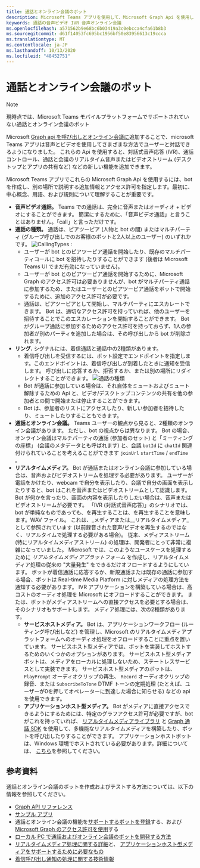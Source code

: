 ```yaml
---
title: 通話とオンライン会議のボット
description: Microsoft Teams アプリを使用して、Microsoft Graph Api を使用して通話やオンライン会議で音声とビデオを使用してユーザーと対話する方法について説明します。
keywords: 通話の音声ビデオ IVR 音声オンライン会議
ms.openlocfilehash: a571562b9e68bc6b03419a3c0ebcca4cfa61b8b3
ms.sourcegitcommit: d61f14053fc695bc1956bf50e83956613c19ccca
ms.translationtype: MT
ms.contentlocale: ja-JP
ms.lasthandoff: 10/13/2020
ms.locfileid: "48452751"
---
```

# <a name="calls-and-online-meetings-bots"></a>通話とオンライン会議のボット

> [!NOTE]
> 現時点では、Microsoft Teams モバイルプラットフォームでサポートされていない通話とオンライン会議のボット 

Microsoft [Graph api を呼び出しとオンライン会議に](/graph/api/resources/communications-api-overview?view=graph-rest-beta&preserve-view=true)追加することで、microsoft Teams アプリは音声とビデオを使用してさまざまな方法でユーザーと対話できるようになりました。 これらの Api を使用すると、対話式音声応答 (IVR)、通話コントロール、通話と会議のリアルタイム音声またはビデオストリーム (デスクトップとアプリの共有など) などの新しい機能を追加できます。

Microsoft Teams アプリでこれらの Microsoft Graph Api を使用するには、bot を作成し、別の場所で説明する追加情報とアクセス許可を指定します。最初に、中心概念、用語、および規則について理解することが重要です。

* **音声ビデオ通話。** Teams での通話は、完全に音声またはオーディオ + ビデオにすることができます。 簡潔にするために、「音声ビデオ通話」と言うことはありません。「call」と言っただけです。
* **通話の種類。** 通話は、ピアツーピア (人物と bot の間) またはマルチパーティ (グループ呼び出しでのお客様のボットと2人以上のユーザー) のいずれかです。
  ![CallingTypes ](~/assets/images/calls-and-meetings/call-types.png) :
  * ユーザーが bot とのピアツーピア通話を開始したり、既存のマルチパーティコールに bot を招待したりすることができます (後者は Microsoft Teams UI でまだ有効になっていません)。
  * ユーザーが bot とのピアツーピア通話を開始するために、Microsoft Graph のアクセス許可は必要ありませんが、bot がマルチパーティ通話に参加するため、またはユーザーとのピアツーピア通話をボットで開始するために、追加のアクセス許可が必要です。
  * 通話は、ピアツーピアとして開始し、マルチパーティにエスカレートできます。 Bot は、適切なアクセス許可を持っていれば、他のユーザーを招待することでこのエスカレーションを開始することができます。 Bot がグループ通話に参加するためのアクセス許可を持っておらず、1人の参加者が別のパーティを追加した場合は、その呼び出しから bot が削除されます。
* **リング.** シグナルには、着信通話と通話中の2種類があります。
  * 着信呼び出しを受信するには、ボット設定でエンドポイントを指定します。このエンドポイントは、着信呼び出しが到着したときに通知を受信します。 呼び出しに応答するか、拒否するか、または別の場所にリダイレクトすることができます。
  ![通話の種類](~/assets/images/calls-and-meetings/call-handling.png)
  * Bot が通話に参加している場合は、それ自体をミュートおよびミュート解除するための Api と、ビデオ/デスクトップコンテンツの共有を他の参加者との間で開始または停止することができます。
  * Bot は、参加者のリストにアクセスしたり、新しい参加者を招待したり、ミュートしたりすることもできます。
* **通話とオンライン会議。** Teams ユーザーの観点から見ると、2種類のオンライン会議があります。 ただし、bot の視点からは異なります。 Bot の場合、オンライン会議はマルチパーティの通話 (参加者のセット) と「ミーティングの座標」 (会議のメタデータとも呼ばれます) と、会議 `botId` に `chatId` 関連付けられていることを考えることができます `joinUrl` `startTime` / `endTime` 。
* **リアルタイムメディア。** Bot が通話またはオンライン会議に参加している場合は、音声およびビデオストリームを処理する必要があります。 ユーザーが電話をかけたり、webcam で自分を表示したり、会議で自分の画面を表示したりすると、bot はこれを音声またはビデオストリームとして認識します。 Bot が何かを言ったり、画面の内容を表示したりしたい場合は、音声またはビデオストリームが必要です。 「IVR (対話式音声応答)」のシナリオでは、bot が単純なものであっても、を再生することは、を再生することを意味します。WAV ファイル。 これは、_メディアまたは__リアルタイムメディア_として参照されています (以前録音された音声/ビデオを再生するのではなく、リアルタイムで処理する必要がある場合)。 従来、メディアストリーム (特にリアルタイムメディアストリーム) の処理は、開発者にとって非常に複雑になっていました。 Microsoft では、このようなユースケースを処理するために _リアルタイムメディアプラットフォーム_ を作成し、リアルタイムメディア処理の従来の "大量発生" をできるだけオフロードするようにしています。  ボットが着信通話に応答するか、新規通話または既存の通話に参加する場合、ボットは Real-time Media Platform に対しメディアの処理方法を通知する必要があります。 IVR アプリケーションを構築している場合は、高コストのオーディオ処理を Microsoft にオフロードすることができます。 または、ボットがメディアストリームへの直接アクセスを必要とする場合は、そのシナリオもサポートします。 メディア処理には、次の2種類があります。
  * **サービスホストメディア。** Bot は、アプリケーションワークフロー (ルーティング呼び出しなど) を管理し、Microsoft のリアルタイムメディアプラットフォームへのオーディオ処理をオフロードすることに重点を置いています。 サービスホスト型メディアでは、ボットを実装してホストするためのいくつかのオプションがあります。 サービスホスト型メディアボットは、メディアをローカルに処理しないため、ステートレスサービスとして実装できます。 サービスホスト型メディアのボットは、 `PlayPrompt` オーディオクリップの再生、 `Record` オーディオクリップの録音、または `SubscribeToTone` DTMF トーンの定期処理 (たとえば、ユーザーが0を押してオペレーターに到達した場合に知らせる) などの api を使用できます。
  * **アプリケーションホスト型メディア。** Bot がメディアに直接アクセスできるようにするためには、特定のグラフアクセス許可が必要ですが、bot がこれを持っていれば、 [リアルタイムメディアライブラリ](https://www.nuget.org/packages/Microsoft.Graph.Communications.Calls.Media/) と [Graph 通話 SDK](https://microsoftgraph.github.io/microsoft-graph-comms-samples/docs/articles/index.html#graph-calling-sdk-and-stateful-client-builder) を使用して、多機能なリアルタイムメディアを構築したり、ボットを呼び出したりすることができます。 アプリケーションホストボットは、Windows 環境でホストされている必要があります。詳細については、 [こちら](./requirements-considerations-application-hosted-media-bots.md)を参照してください。

## <a name="further-reading"></a>参考資料

通話とオンライン会議のボットを作成およびテストする方法については、以下の情報を参照してください。

* [Graph API リファレンス](/graph/api/resources/communications-api-overview?view=graph-rest-beta&preserve-view=true)
* [サンプル アプリ](https://github.com/microsoftgraph/microsoft-graph-comms-samples)
* 通話とオンライン会議の機能を[サポートするボットを登録](./registering-calling-bot.md)する、および[Microsoft Graph のアクセス許可を使用](./registering-calling-bot.md#add-microsoft-graph-permissions)する
* [ローカル PC で通話およびオンライン会議のボットを開発する方法](./debugging-local-testing-calling-meeting-bots.md)
* [リアルタイムメディア処理に関する詳細](./real-time-media-concepts.md)と、 [アプリケーションホスト型メディアをサポートするために必要なもの](./requirements-considerations-application-hosted-media-bots.md)
* [着信呼び出し通知の処理に関する技術情報](./call-notifications.md)
